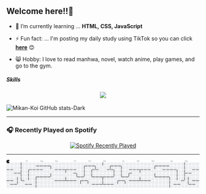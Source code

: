## Welcome here!!👋

<!--
**Mikan-Koi/mikan-koi** is a ✨ _special_ ✨ repository because its `README.md` (this file) appears on your GitHub profile.
-->

- 🌱 I’m currently learning ... **HTML, CSS, JavaScript**

- ⚡ Fun fact: ... I'm posting my daily study using TikTok so you can click [**here**](https://www.tiktok.com/@phenzz.7?is_from_webapp=1&sender_device=pc) 😊

- 😸 Hobby: I love to read manhwa, novel, watch anime, play games, and go to the gym.

##### Skills

<p align="center">  
<img src="https://skillicons.dev/icons?i=html,css,js" />
</p>

![Mikan-Koi GitHub stats-Dark](https://github-readme-stats.vercel.app/api?username=Mikan-Koi&show_icons=true&theme=gotham)



---

### 🎧 Recently Played on Spotify

<p align="center">
  <a href="https://open.spotify.com/user/https://open.spotify.com/user/31dktjeliqj5wicywq7qz6qhpjga" target="_blank">
    <img src="https://spotify-recently-played-readme.vercel.app/api?user=31dktjeliqj5wicywq7qz6qhpjga&count=10&unique=true" alt="Spotify Recently Played" />
  </a>
</p>

---

<picture>
  <source media="(prefers-color-scheme: dark)" srcset="https://raw.githubusercontent.com/mikan-koi/mikan-koi/output/pacman-contribution-graph-dark.svg">
  <source media="(prefers-color-scheme: light)" srcset="https://raw.githubusercontent.com/mikan-koi/mikan-koi/output/pacman-contribution-graph.svg">
  <img alt="pacman contribution graph" src="https://raw.githubusercontent.com/mikan-koi/mikan-koi/output/pacman-contribution-graph.svg">
</picture>

